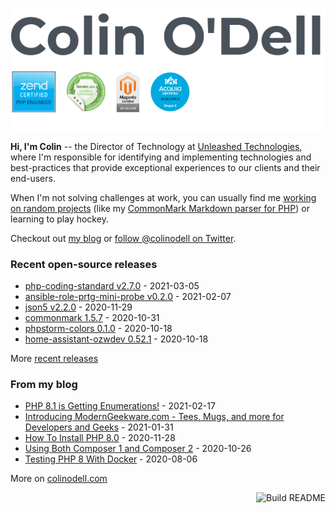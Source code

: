 ![](https://raw.githubusercontent.com/colinodell/colinodell/main/header.png)

**Hi, I'm Colin** -- the Director of Technology at [Unleashed Technologies](https://www.unleashed-technologies.com/), where I'm responsible for identifying and implementing technologies and best-practices that provide exceptional experiences to our clients and their end-users.

When I'm not solving challenges at work, you can usually find me [working on random projects](https://www.colinodell.com/projects) (like my [CommonMark Markdown parser for PHP](https://github.com/thephpleague/commonmark#leaguecommonmark)) or learning to play hockey.

Checkout out [my blog](https://www.colinodell.com/blog) or [follow @colinodell on Twitter](https://twitter.com/colinodell).

### Recent open-source releases

<!-- recent_releases starts -->
* [php-coding-standard v2.7.0](https://github.com/unleashedtech/php-coding-standard/releases/tag/v2.7.0) - 2021-03-05
* [ansible-role-prtg-mini-probe v0.2.0](https://github.com/colinodell/ansible-role-prtg-mini-probe/releases/tag/v0.2.0) - 2021-02-07
* [json5 v2.2.0](https://github.com/colinodell/json5/releases/tag/v2.2.0) - 2020-11-29
* [commonmark 1.5.7](https://github.com/thephpleague/commonmark/releases/tag/1.5.7) - 2020-10-31
* [phpstorm-colors 0.1.0](https://github.com/colinodell/phpstorm-colors/releases/tag/0.1.0) - 2020-10-18
* [home-assistant-ozwdev 0.52.1](https://github.com/colinodell/home-assistant-ozwdev/releases/tag/0.52.1) - 2020-10-18
<!-- recent_releases ends -->
More [recent releases](https://github.com/colinodell/colinodell/blob/main/releases.md)

### From my blog

<!-- blog starts -->
* [PHP 8.1 is Getting Enumerations!](https://www.colinodell.com/blog/202102/php-81-getting-enumerations) - 2021-02-17
* [Introducing ModernGeekware.com - Tees, Mugs, and more for Developers and Geeks](https://www.colinodell.com/blog/202101/introducing-moderngeekwarecom-tees-mugs-and-more-developers-and-geeks) - 2021-01-31
* [How To Install PHP 8.0](https://www.colinodell.com/blog/202011/how-install-php-80) - 2020-11-28
* [Using Both Composer 1 and Composer 2](https://www.colinodell.com/blog/202010/using-both-composer-1-and-composer-2) - 2020-10-26
* [Testing PHP 8 With Docker](https://www.colinodell.com/blog/202008/testing-php-8-with-docker) - 2020-08-06
<!-- blog ends -->
More on [colinodell.com](https://www.colinodell.com/)

<a href="https://github.com/colinodell/colinodell/actions"><img src="https://github.com/colinodell/colinodell/workflows/Build%20README/badge.svg" align="right" alt="Build README"></a>
